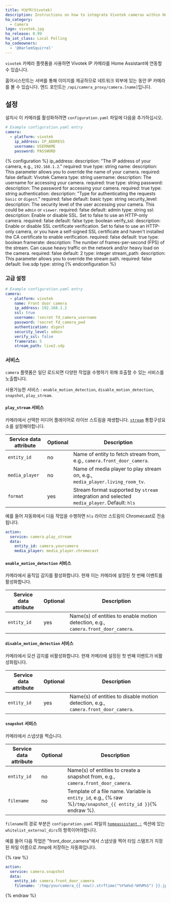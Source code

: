 ```yaml
---
title: 비보텍(Vivotek)
description: Instructions on how to integrate Vivotek cameras within Home Assistant.
ha_category:
  - Camera
logo: vivotek.jpg
ha_release: 0.99
ha_iot_class: Local Polling
ha_codeowners:
  - '@HarlemSquirrel'
---
```


`vivotek` 카메라 플랫폼을 사용하면 Vivotek IP 카메라를 Home Assistant에 연동할 수 있습니다.

홈어시스턴트는 서버를 통해 이미지를 제공하므로 네트워크 외부에 있는 동안 IP 카메라를 볼 수 있습니다. 
엔드 포인트는 `/api/camera_proxy/camera.[name]`입니다.

## 설정

설치시 이 카메라를 활성화하려면 `configuration.yaml` 파일에 다음을 추가하십시오.

```yaml
# Example configuration.yaml entry
camera:
  - platform: vivotek
    ip_address: IP_ADDRESS
    username: USERNAME
    password: PASSWORD
```

{% configuration %}
ip_address:
  description: "The IP address of your camera, e.g., `192.168.1.2`."
  required: true
  type: string
name:
  description: This parameter allows you to override the name of your camera.
  required: false
  default: Vivotek Camera
  type: string
username:
  description: The username for accessing your camera.
  required: true
  type: string
password:
  description: The password for accessing your camera.
  required: true
  type: string
authentication:
  description: "Type for authenticating the requests `basic` or `digest`."
  required: false
  default: basic
  type: string
security_level:
  description: The security level of the user accessing your camera. This could be `admin` or `viewer`.
  required: false
  default: admin
  type: string
ssl:
  description: Enable or disable SSL. Set to false to use an HTTP-only camera.
  required: false
  default: false
  type: boolean
verify_ssl:
  description: Enable or disable SSL certificate verification. Set to false to use an HTTP-only camera, or you have a self-signed SSL certificate and haven't installed the CA certificate to enable verification.
  required: false
  default: true
  type: boolean
framerate:
  description: The number of frames-per-second (FPS) of the stream. Can cause heavy traffic on the network and/or heavy load on the camera.
  required: false
  default: 2
  type: integer
stream_path:
  description: This parameter allows you to override the stream path.
  required: false
  default: live.sdp
  type: string
{% endconfiguration %}

### 고급 설정

```yaml
# Example configuration.yaml entry
camera:
  - platform: vivotek
    name: Front door camera
    ip_address: 192.168.1.2
    ssl: true
    username: !secret fd_camera_username
    password: !secret fd_camera_pwd
    authentication: digest
    security_level: admin
    verify_ssl: false
    framerate: 5
    stream_path: live2.sdp
```

### 서비스

`camera` 플랫폼은 일단 로드되면 다양한 작업을 수행하기 위해 호출할 수 있는 서비스를 노출합니다.

사용가능한 서비스 : `enable_motion_detection`, `disable_motion_detection`, `snapshot`, `play_stream`.

#### `play_stream` 서비스

카메라에서 선택한 미디어 플레이어로 라이브 스트림을 재생합니다. [`stream`](/integrations/stream) 통합구성요소를 설정해야합니다.

| Service data attribute | Optional | Description |
| ---------------------- | -------- | ----------- |
| `entity_id`            |      no  | Name of entity to fetch stream from, e.g., `camera.front_door_camera`. |
| `media_player`         |      no  | Name of media player to play stream on, e.g., `media_player.living_room_tv`. |
| `format`               |      yes | Stream format supported by `stream` integration and selected `media_player`. Default: `hls` |

예를 들어 자동화에서 다음 작업을 수행하면 `hls` 라이브 스트림이 Chromecast로 전송됩니다.

```yaml
action:
  service: camera.play_stream
  data:
    entity_id: camera.yourcamera
    media_player: media_player.chromecast
```

#### `enable_motion_detection` 서비스

카메라에서 움직임 감지를 활성화합니다. 현재 이는 카메라에 설정된 첫 번째 이벤트를 활성화합니다.

| Service data attribute | Optional | Description |
| ---------------------- | -------- | ----------- |
| `entity_id`            |     yes  | Name(s) of entities to enable motion detection, e.g., `camera.front_door_camera`. |

#### `disable_motion_detection` 서비스

카메라에서 모션 감지를 비활성화합니다. 현재 카메라에 설정된 첫 번째 이벤트가 비활성화됩니다.

| Service data attribute | Optional | Description |
| ---------------------- | -------- | ----------- |
| `entity_id`            |     yes  | Name(s) of entities to disable motion detection, e.g., `camera.front_door_camera`. |

#### `snapshot` 서비스

카메라에서 스냅샷을 찍습니다.

| Service data attribute | Optional | Description |
| ---------------------- | -------- | ----------- |
| `entity_id`            |      no  | Name(s) of entities to create a snapshot from, e.g., `camera.front_door_camera`. |
| `filename`             |      no  | Template of a file name. Variable is `entity_id`, e.g., {% raw %}`/tmp/snapshot_{{ entity_id }}`{% endraw %}. |

`filename`의 경로 부분은 `configuration.yaml` 파일의 [`homeassistant :`](/docs/configuration/basic/) 섹션에 있는 `whitelist_external_dirs`의 항목이어야합니다.

예를 들어 다음 작업은 "front_door_camera"에서 스냅샷을 찍어 타임 스탬프가 지정된 파일 이름으로 /tmp에 저장하는 자동화입니다.

{% raw %}
```yaml
action:
  service: camera.snapshot
  data:
    entity_id: camera.front_door_camera
    filename: '/tmp/yourcamera_{{ now().strftime("%Y%m%d-%H%M%S") }}.jpg'
```
{% endraw %}
